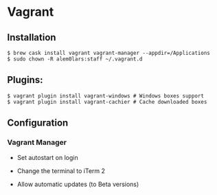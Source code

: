 # Vagrant

## Installation

```
$ brew cask install vagrant vagrant-manager --appdir=/Applications
$ sudo chown -R alem0lars:staff ~/.vagrant.d
```

## Plugins:

```
$ vagrant plugin install vagrant-windows # Windows boxes support
$ vagrant plugin install vagrant-cachier # Cache downloaded boxes
```

## Configuration

### Vagrant Manager

* Set autostart on login

* Change the terminal to iTerm 2

* Allow automatic updates (to Beta versions)
